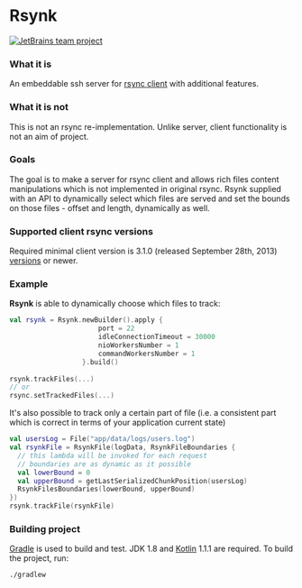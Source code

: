# Rsynk #

[![JetBrains team project](http://jb.gg/badges/team-flat-square.svg)](https://confluence.jetbrains.com/display/ALL/JetBrains+on+GitHub)

### What it is ###
An embeddable ssh server for [rsync client](https://rsync.samba.org) with additional features.

### What it is not ###
This is not an rsync re-implementation. Unlike server, client functionality is not an aim of project.

### Goals ###
The goal is to make a server for rsync client and allows rich files content manipulations which is not implemented in original rsync. Rsynk supplied with an API to dynamically select which files are served and set the bounds on those files - offset and length, dynamically as well.

### Supported client rsync versions ###
Required minimal client version is 3.1.0 (released September 28th, 2013) [versions](https://rsync.samba.org/) or newer. 
  
### Example ###
**Rsynk** is able to dynamically choose which files to track:

```kotlin
val rsynk = Rsynk.newBuilder().apply {
                      port = 22
                      idleConnectionTimeout = 30000
                      nioWorkersNumber = 1
                      commandWorkersNumber = 1
                  }.build()
                  
rsynk.trackFiles(...) 
// or
rsync.setTrackedFiles(...)
```                

It's also possible to track only a certain part of file (i.e. a consistent part which is correct in terms of your application current state)

```kotlin
val usersLog = File("app/data/logs/users.log")
val rsynkFile = RsynkFile(logData, RsynkFileBoundaries {
  // this lambda will be invoked for each request 
  // boundaries are as dynamic as it possible
  val lowerBound = 0                                   
  val upperBound = getLastSerializedChunkPosition(usersLog)
  RsynkFilesBoundaries(lowerBound, upperBound)
})
rsynk.trackFile(rsynkFile)
```

### Building project
[Gradle](http://www.gradle.org) is used to build and test. JDK 1.8 and [Kotlin](http://kotlinlang.org)
1.1.1 are required. To build the project, run:

    ./gradlew

